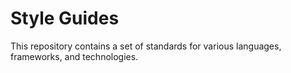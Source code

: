 Style Guides
============

This repository contains a set of standards for various languages, frameworks, and technologies.
